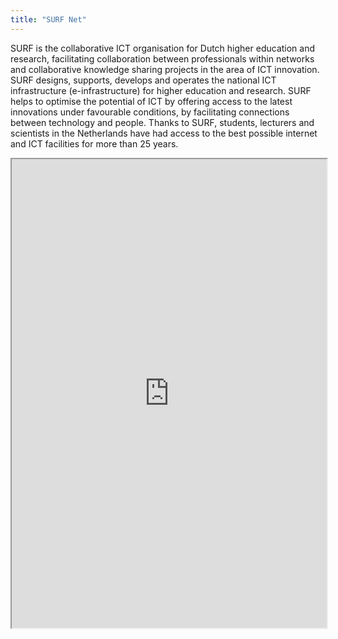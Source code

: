 ```yaml
---
title: "SURF Net"
---
```


SURF is the collaborative ICT organisation for Dutch higher education and research, facilitating collaboration between professionals within networks and collaborative knowledge sharing projects in the area of ICT innovation. SURF designs, supports, develops and operates the national ICT infrastructure (e-infrastructure) for higher education and research. SURF helps to optimise the potential of ICT by offering access to the latest innovations under favourable conditions, by facilitating connections between technology and people. Thanks to SURF, students, lecturers and scientists in the Netherlands have had access to the best possible internet and ICT facilities for more than 25 years.

<iframe height="750" width="100%" src="https://ewelton.github.io/ktest/wiki.html#SURF%20Net"></iframe>
